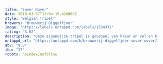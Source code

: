```yaml
---
title: "Suver Nuver"
date: 2019-03-07T13:04:19.426868Z
style: "Belgian Tripel"
brewery: "Brouwerij Diggelfjoer"
image: "https://labels.untappd.com/labels/1504372"
rating: "3.62"
description: "Deze eigenwijze tripel is goudgeel van kleur en vol en kruidig van smaak"
untappd_url: "https://untappd.com/b/brouwerij-diggelfjoer-suver-nuver/1504372"
abv: "9.0"
ibu: "37"
robots: noindex,nofollow
---
```

